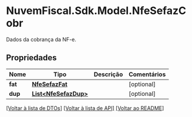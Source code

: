 # NuvemFiscal.Sdk.Model.NfeSefazCobr
Dados da cobrança da NF-e.

## Propriedades

Nome | Tipo | Descrição | Comentários
------------ | ------------- | ------------- | -------------
**fat** | [**NfeSefazFat**](NfeSefazFat.md) |  | [optional] 
**dup** | [**List&lt;NfeSefazDup&gt;**](NfeSefazDup.md) |  | [optional] 

[[Voltar à lista de DTOs]](../README.md#documentation-for-models) [[Voltar à lista de API]](../README.md#documentation-for-api-endpoints) [[Voltar ao README]](../README.md)

